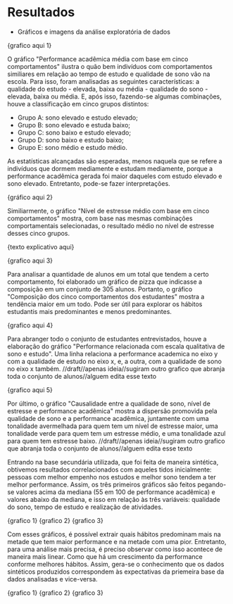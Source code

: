 # Resultados

* Gráficos e imagens da análise exploratória de dados

{grafico aqui 1}

O gráfico "Performance acadêmica média com base em cinco comportamentos" ilustra o quão bem indivíduos com comportamentos similiares em relação ao tempo de estudo e qualidade de sono vão na escola. Para isso, foram analisadas as seguintes características: a qualidade do estudo - elevada, baixa ou média - qualidade do sono - elevada, baixa ou média. E, após isso, fazendo-se algumas combinações, houve a classificação em cinco grupos distintos: 

- Grupo A: sono elevado e estudo elevado;
- Grupo B: sono elevado e estuda baixo;
- Grupo C: sono baixo e estudo elevado;
- Grupo D: sono baixo e estudo baixo;
- Grupo E: sono médio e estudo médio.

As estatísticas alcançadas são esperadas, menos naquela que se refere a indivíduos que dormem mediamente e estudam mediamente, porque a performance acadêmica gerada foi maior daqueles com estudo elevado e sono elevado. Entretanto, pode-se fazer interpretações.

{gráfico aqui 2}

Similiarmente, o gráfico "Nível de estresse médio com base em cinco comportamentos" mostra, com base nas mesmas combinações comportamentais selecionadas, o resultado médio no nível de estresse desses cinco grupos. 

{texto explicativo aqui}

{grafico aqui 3}

Para analisar a quantidade de alunos em um total que tendem a certo comportamento, foi elaborado um gráfico de pizza que indicasse a composição em um conjunto de 305 alunos. Portanto, o gráfico "Composição dos cinco comportamentos dos estudantes" mostra a tendência maior em um todo. Pode ser útil para explorar os hábitos estudantis mais predominantes e menos predominantes.

{grafico aqui 4} 

Para abranger todo o conjunto de estudantes entrevistados, houve a elaboração do gráfico "Performance relacionada com escala qualitativa de sono e estudo". Uma linha relaciona a performance academica no eixo y com a qualidade de estudo no eixo x, e, a outra, com a qualidade de sono no eixo x também. 
//draft//apenas ideia//sugiram outro grafico que abranja toda o conjunto de alunos//alguem edita esse texto

{grafico aqui 5}

Por último, o gráfico "Causalidade entre a qualidade de sono, nível de estresse e performance acadêmica" mostra a dispersão promovida pela qualidade de sono e a performance acadêmica, juntamente com uma tonalidade avermelhada para quem tem um nível de estresse maior, uma tonalidade verde para quem tem um estresse médio, e uma tonalidade azul para quem tem estresse baixo.
//draft//apenas ideia//sugiram outro grafico que abranja toda o conjunto de alunos//alguem edita esse texto

Entrando na base secundária utilizada, que foi feita de maneira sintética, obtivemos resultados correlacionados com aqueles tidos inicialmente: pessoas com melhor empenho nos estudos e melhor sono tendem a ter melhor performance. Assim, os três primeiros gráficos são feitos pegando-se valores acima da mediana (55 em 100 de performance acadêmica) e valores abaixo da mediana, e isso em relação às três variáveis: qualidade do sono, tempo de estudo e realização de atividades.

{grafico 1}
{grafico 2}
{grafico 3}

Com esses gráficos, é possível extrair quais hábitos predominam mais na metade que tem maior performance e na metade com uma pior. Entretanto, para uma análise mais precisa, é preciso observar como isso acontece de maneira mais linear. Como que há um crescimento da performance conforme melhores hábitos. Assim, gera-se o conhecimento que os dados sintéticos produzidos correspondem às expectativas da priemeira base da dados analisadas e vice-versa. 

{grafico 1}
{grafico 2}
{grafico 3}





